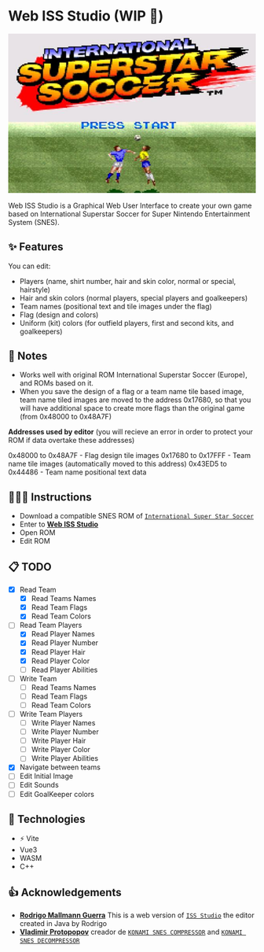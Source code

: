 # Web ISS Studio (WIP 🚧)
<img src="public/principal.jpeg" /><br />

Web ISS Studio is a Graphical Web User Interface to create your own game based on International Superstar Soccer for Super Nintendo Entertainment System (SNES).

## ✨ Features

You can edit:

- Players (name, shirt number, hair and skin color, normal or special, hairstyle)
- Hair and skin colors (normal players, special players and goalkeepers)
- Team names (positional text and tile images under the flag)
- Flag (design and colors)
- Uniform (kit) colors (for outfield players, first and second kits, and goalkeepers)

## 📝 Notes
- Works well with original ROM International Superstar Soccer (Europe), and ROMs based on it.
- When you save the design of a flag or a team name tile based image, team name tiled images are moved to the address 0x17680, so that you will have additional space to create more flags than the original game (from 0x48000 to 0x48A7F)

**Addresses used by editor** (you will recieve an error in order to protect your ROM if data overtake these addresses)

0x48000 to 0x48A7F - Flag design tile images
0x17680 to 0x17FFF - Team name tile images (automatically moved to this address)
0x43ED5 to 0x44486 - Team name positional text data

## 👨🏻‍🏫 Instructions
- Download a compatible SNES ROM of [`International Super Star Soccer`](https://wowroms.com/es/roms/super-nintendo/international-superstar-soccer-europe/27942.html) 
- Enter to [**Web ISS Studio**](https://estebanfuentealba.github.io/web-iss-studio/)
- Open ROM
- Edit ROM

## 📋 TODO
- [X] Read Team
    - [x] Read Teams Names
    - [x] Read Team Flags
    - [x] Read Team Colors
- [ ] Read Team Players
    - [x] Read Player Names
    - [x] Read Player Number
    - [x] Read Player Hair
    - [x] Read Player Color
    - [ ] Read Player Abilities
- [ ] Write Team
    - [ ] Read Teams Names
    - [ ] Read Team Flags
    - [ ] Read Team Colors
- [ ] Write Team Players
    - [ ] Write Player Names
    - [ ] Write Player Number
    - [ ] Write Player Hair
    - [ ] Write Player Color
    - [ ] Write Player Abilities
- [x] Navigate between teams
- [ ] Edit Initial Image
- [ ] Edit Sounds
- [ ] Edit GoalKeeper colors
## 🤖 Technologies
- ⚡️ Vite
- Vue3
- WASM
- C++

## 👍 Acknowledgements
-  [**Rodrigo Mallmann Guerra**](https://github.com/rodmguerra) This is a web version of [`ISS Studio`](https://github.com/rodmguerra/issparser) the editor created in Java by Rodrigo
- [**Vladimir Protopopov**](https://github.com/ProtonNoir) creador de [`KONAMI SNES COMPRESSOR`](https://github.com/ProtonNoir/SNES-decompression-tools/blob/master/Konami/konami_c.cpp) and [`KONAMI SNES DECOMPRESSOR`](https://github.com/ProtonNoir/SNES-decompression-tools/blob/master/Konami/konami_d.cpp)
